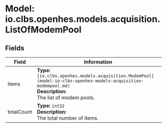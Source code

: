 # Model: io.clbs.openhes.models.acquisition.ListOfModemPool

## Fields

| Field | Information |
| --- | --- |
| items | <b>Type:</b> `[io.clbs.openhes.models.acquisition.ModemPool](model-io-clbs-openhes-models-acquisition-modempool.md)`<br><b>Description:</b><br>The list of modem pools. |
| totalCount | <b>Type:</b> `int32`<br><b>Description:</b><br>The total number of items. |

